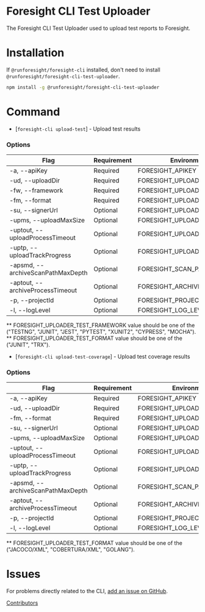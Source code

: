 Foresight CLI Test Uploader
==========

The Foresight CLI Test Uploader used to upload test reports to Foresight.

Installation
======

If ``@runforesight/foresight-cli`` installed, don't need to install ``@runforesight/foresight-cli-test-uploader``.

```bash
npm install -g @runforesight/foresight-cli-test-uploader
```

# Command

* [`foresight-cli upload-test`] - Upload test results


### Options

| Flag                                       | Requirement       | Environment Variable                  | Default
| ---                                        | ---               | ---                                   | ---
| -a, --apiKey <string>                      | Required          | FORESIGHT_APIKEY                      | None
| -ud, --uploadDir <string>                  | Required          | FORESIGHT_UPLOADER_REPORT_DIR         | None
| -fw, --framework <enum>                    | Required          | FORESIGHT_UPLOADER_TEST_FRAMEWORK     | None
| -fm, --format <enum>                       | Required          | FORESIGHT_UPLOADER_TEST_FORMAT        | None
| -su, --signerUrl <string>                  | Optional          | FORESIGHT_UPLOADER_SIGNER_URL         | ForesightSignedUrl
| -upms, --uploadMaxSize <string>            | Optional          | FORESIGHT_UPLOADER_SIZE_MAX           | 20 MB
| -uptout, --uploadProcessTimeout <string>   | Optional          | FORESIGHT_UPLOAD_PROCESS_TIMEOUT      | 30000 ms
| -uptp, --uploadTrackProgress <string>      | Optional          | FORESIGHT_UPLOAD_TRACK_PROGRESS       | true
| -apsmd, --archiveScanPathMaxDepth <string> | Optional          | FORESIGHT_SCAN_PATH_MAX_DEPTH         | 5
| -aptout, --archiveProcessTimeout <string>  | Optional          | FORESIGHT_ARCHIVE_PROCESS_TIMEOUT     | 30000 ms
| -p, --projectId <string>                   | Optional          | FORESIGHT_PROJECT_ID                  | None
| -l, --logLevel <string>                    | Optional          | FORESIGHT_LOG_LEVEL                   | info

** FORESIGHT_UPLOADER_TEST_FRAMEWORK value should be one of the ("TESTNG", "JUNIT", "JEST", "PYTEST", "XUNIT2", "CYPRESS", "MOCHA"). \
** FORESIGHT_UPLOADER_TEST_FORMAT value should be one of the ("JUNIT", "TRX").

* [`foresight-cli upload-test-coverage`] - Upload test coverage results

### Options

| Flag                                       | Requirement       | Environment Variable                  | Default
| ---                                        | ---               | ---                                   | ---
| -a, --apiKey <string>                      | Required          | FORESIGHT_APIKEY                      | None
| -ud, --uploadDir <string>                  | Required          | FORESIGHT_UPLOADER_REPORT_DIR         | None
| -fm, --format <enum>                       | Required          | FORESIGHT_UPLOADER_COVERAGE_FORMAT    | None
| -su, --signerUrl <string>                  | Optional          | FORESIGHT_UPLOADER_SIGNER_URL         | ForesightSignedUrl
| -upms, --uploadMaxSize <string>            | Optional          | FORESIGHT_UPLOADER_SIZE_MAX           | 20 MB
| -uptout, --uploadProcessTimeout <string>   | Optional          | FORESIGHT_UPLOAD_PROCESS_TIMEOUT      | 30000 ms
| -uptp, --uploadTrackProgress <string>      | Optional          | FORESIGHT_UPLOAD_TRACK_PROGRESS       | true
| -apsmd, --archiveScanPathMaxDepth <string> | Optional          | FORESIGHT_SCAN_PATH_MAX_DEPTH         | 5
| -aptout, --archiveProcessTimeout <string>  | Optional          | FORESIGHT_ARCHIVE_PROCESS_TIMEOUT     | 30000 ms
| -p, --projectId <string>                   | Optional          | FORESIGHT_PROJECT_ID                  | None
| -l, --logLevel <string>                    | Optional          | FORESIGHT_LOG_LEVEL                   | info

** FORESIGHT_UPLOADER_TEST_FORMAT value should be one of the ("JACOCO/XML", "COBERTURA/XML", "GOLANG").

Issues
======

For problems directly related to the CLI, [add an issue on GitHub](https://github.com/runforesight/foresight-cli/issues/new).

[Contributors](https://github.com/runforesight/foresight-cli/contributors)